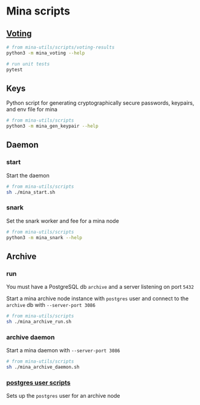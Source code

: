 # Mina scripts

## [Voting](./voting-results/mina_voting.py)

```sh
# from mina-utils/scripts/voting-results
python3 -m mina_voting --help

# run unit tests
pytest
```

## Keys

Python script for generating cryptographically secure passwords, keypairs, and env file for mina

```sh
# from mina-utils/scripts
python3 -m mina_gen_keypair --help
```

## Daemon

### start

Start the daemon

```sh
# from mina-utils/scripts
sh ./mina_start.sh
```

### snark

Set the snark worker and fee for a mina node

```sh
# from mina-utils/scripts
python3 -m mina_snark --help
```

## Archive

### run

You must have a PostgreSQL db `archive` and a server listening on port `5432`

Start a mina archive node instance with `postgres` user and connect to the `archive` db with `--server-port 3086`

```sh
# from mina-utils/scripts
sh ./mina_archive_run.sh
```

### archive daemon

Start a mina daemon with `--server-port 3086`

```sh
# from mina-utils/scripts
sh ./mina_archive_daemon.sh
```

### [postgres user scripts](./postgres_scripts/)

Sets up the `postgres` user for an archive node
